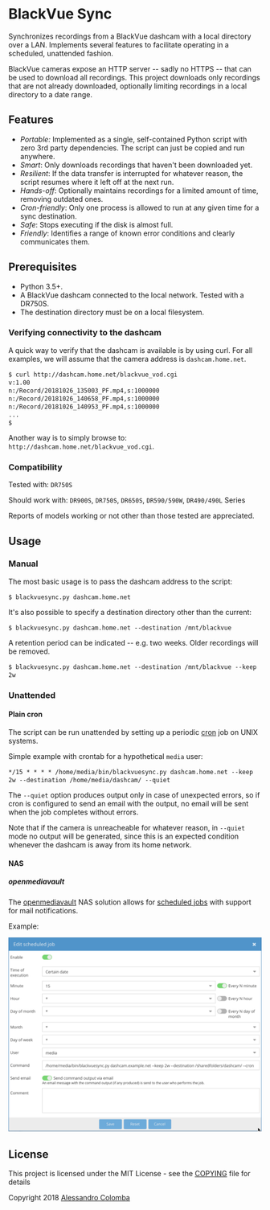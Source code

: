 # BlackVue Sync

Synchronizes recordings from a BlackVue dashcam with a local directory over a LAN. Implements several features to facilitate operating in a scheduled, unattended fashion.

BlackVue cameras expose an HTTP server -- sadly no HTTPS -- that can be used to download all recordings. This project downloads only recordings that are not already downloaded, optionally limiting recordings in a local directory to a date range.

## Features

* *Portable:* Implemented as a single, self-contained Python script with zero 3rd party dependencies. The script can just be copied and run anywhere.
* *Smart*: Only downloads recordings that haven't been downloaded yet.
* *Resilient*: If the data transfer is interrupted for whatever reason, the script resumes where it left off at the next run.
* *Hands-off*: Optionally maintains recordings for a limited amount of time, removing outdated ones.
* *Cron-friendly*: Only one process is allowed to run at any given time for a sync destination.
* *Safe*: Stops executing if the disk is almost full.
* *Friendly*: Identifies a range of known error conditions and clearly communicates them.


## Prerequisites

* Python 3.5+.
* A BlackVue dashcam connected to the local network. Tested with a DR750S.
* The destination directory must be on a local filesystem.

### Verifying connectivity to the dashcam

A quick way to verify that the dashcam is available is by using curl. For all examples, we will assume that the camera address is ```dashcam.home.net```.

```
$ curl http://dashcam.home.net/blackvue_vod.cgi
v:1.00
n:/Record/20181026_135003_PF.mp4,s:1000000
n:/Record/20181026_140658_PF.mp4,s:1000000
n:/Record/20181026_140953_PF.mp4,s:1000000
...
$
```

Another way is to simply browse to: `http://dashcam.home.net/blackvue_vod.cgi`.

### Compatibility

Tested with: `DR750S`

Should work with: `DR900S`, `DR750S`, `DR650S`, `DR590/590W`, `DR490/490L` Series

Reports of  models working or not other than those tested are appreciated.


## Usage

### Manual

The most basic usage is to pass the dashcam address to the script:

```
$ blackvuesync.py dashcam.home.net
```

It's also possible to specify a destination directory other than the current:

```
$ blackvuesync.py dashcam.home.net --destination /mnt/blackvue
```

A retention period can be indicated -- e.g. two weeks. Older recordings will be removed.

```
$ blackvuesync.py dashcam.home.net --destination /mnt/blackvue --keep 2w
```

### Unattended

#### Plain cron

The script can be run unattended by setting up a periodic  [cron](https://en.wikipedia.org/wiki/Cron) job on UNIX systems.

Simple example with crontab for a hypothetical ```media``` user:

```
*/15 * * * * /home/media/bin/blackvuesync.py dashcam.home.net --keep 2w --destination /home/media/dashcam/ --quiet
```

The ```--quiet``` option produces output only in case of unexpected errors, so if cron is configured to send an email with the output, no email will be sent when the job completes without errors.

Note that if the camera is unreacheable for whatever reason, in ```--quiet``` mode no output will be generated, since this is an expected condition whenever the dashcam is away from its home network.

#### NAS

##### openmediavault

The [openmediavault](http://www.openmediavault.org/) NAS solution allows for [scheduled jobs](https://openmediavault.readthedocs.io/en/latest/administration/general/cron.html) with support for mail notifications.

Example:

![openmediavault Scheduled Job](docs/images/cron-example-openmediavault.png)


## License

This project is licensed under the MIT License - see the [COPYING](COPYING) file for details

Copyright 2018 [Alessandro Colomba](https://github.com/acolomba)
